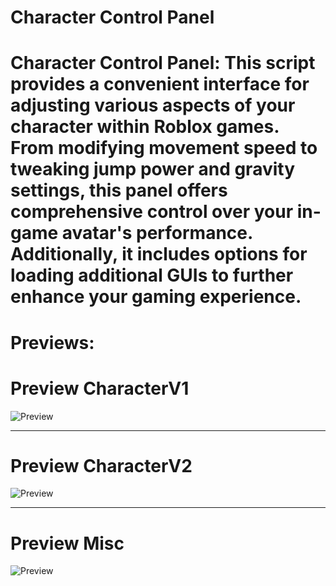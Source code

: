 # Character Control Panel

# Character Control Panel: This script provides a convenient interface for adjusting various aspects of your character within Roblox games. From modifying movement speed to tweaking jump power and gravity settings, this panel offers comprehensive control over your in-game avatar's performance. Additionally, it includes options for loading additional GUIs to further enhance your gaming experience.

# Previews:

# Preview CharacterV1
![Preview](https://github.com/XNEOFF/Character-Control-Panel/assets/111242581/634ce918-9aa0-4d9f-bf71-f52667c5047d)

___

# Preview CharacterV2
![Preview](https://github.com/XNEOFF/Character-Control-Panel/assets/111242581/d02a1730-045f-4c7d-8ede-fd8d24276995)
___

# Preview Misc
![Preview](https://github.com/XNEOFF/Character-Control-Panel/assets/111242581/aeec75ba-2920-4ceb-85d1-9a809b542be1)
